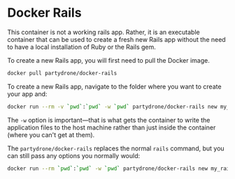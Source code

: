 # Docker Rails

This container is not a working rails app. Rather, it is an executable container
that can be used to create a fresh new Rails app without the need to have a
local installation of Ruby or the Rails gem.

To create a new Rails app, you will first need to pull the Docker image.

```bash
docker pull partydrone/docker-rails
```

To create a new Rails app, navigate to the folder where you want to create your
app and:

```bash
docker run --rm -v `pwd`:`pwd` -w `pwd` partydrone/docker-rails new my_rails_app
```

The `-w` option is important—that is what gets the container to write the
application files to the host machine rather than just inside the container
(where you can't get at them).

The `partydrone/docker-rails` replaces the normal `rails` command, but you can
still pass any options you normally would:

```bash
docker run --rm `pwd`:`pwd` -w `pwd` partydrone/docker-rails new my_rails_app -d postgresql -B -m path_to_template_file
```
